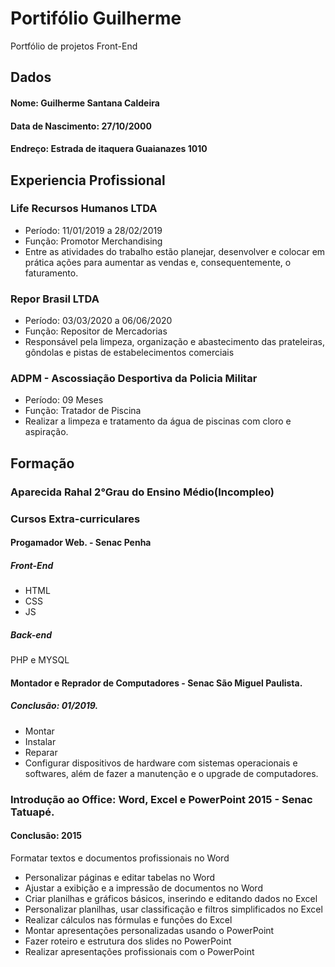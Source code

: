 # Portifólio Guilherme
Portfólio de projetos Front-End

## Dados

#### Nome: Guilherme Santana Caldeira


#### Data de Nascimento: 27/10/2000


#### Endreço: Estrada de itaquera Guaianazes 1010


## Experiencia Profissional

### Life Recursos Humanos LTDA
- Período: 11/01/2019 a 28/02/2019
- Função: Promotor Merchandising
- Entre as atividades do trabalho estão planejar, desenvolver e colocar em prática ações para aumentar as vendas e, consequentemente, o faturamento.


### Repor Brasil LTDA
- Período: 03/03/2020 a 06/06/2020
- Função: Repositor de Mercadorias
- Responsável pela limpeza, organização e abastecimento das prateleiras, gôndolas e pistas de estabelecimentos comerciais


### ADPM - Ascossiação Desportiva da Policia Militar
- Período: 09 Meses
- Função: Tratador de Piscina
- Realizar a limpeza e tratamento da água de piscinas com cloro e aspiração.


## Formação

### Aparecida Rahal 2°Grau do Ensino Médio(Incompleo)

### Cursos Extra-curriculares

#### Progamador Web. - Senac Penha

##### Front-End
- HTML
- CSS
- JS

##### Back-end
PHP e MYSQL

#### Montador e Reprador de Computadores - Senac São Miguel Paulista.
##### Conclusão: 01/2019.
- Montar 
- Instalar 
- Reparar  
- Configurar 
 dispositivos de hardware 
 com sistemas operacionais e softwares, além de fazer a 
 manutenção e o upgrade de computadores.



### Introdução ao Office: Word, Excel e PowerPoint 2015 - Senac Tatuapé.
#### Conclusão: 2015
 Formatar textos e documentos profissionais no Word
- Personalizar páginas e editar tabelas no Word
- Ajustar a exibição e a impressão de documentos no Word
- Criar planilhas e gráficos básicos, inserindo e editando dados no Excel
- Personalizar planilhas, usar classificação e filtros simplificados no Excel
- Realizar cálculos nas fórmulas e funções do Excel
- Montar apresentações personalizadas usando o PowerPoint
- Fazer roteiro e estrutura dos slides no PowerPoint
- Realizar apresentações profissionais com o PowerPoint
